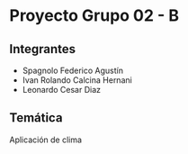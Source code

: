 # Proyecto Grupo 02 - B

## Integrantes
- Spagnolo Federico Agustín
- Ivan Rolando Calcina Hernani
- Leonardo Cesar Diaz

## Temática
Aplicación de clima
